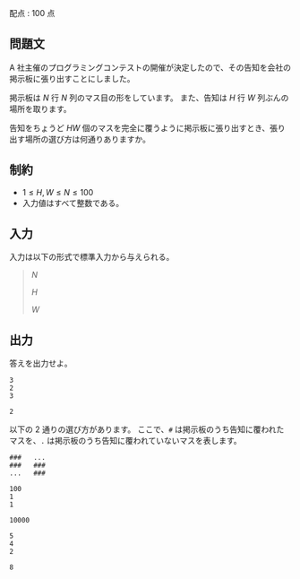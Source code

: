 配点 : $100$ 点

## 問題文

A 社主催のプログラミングコンテストの開催が決定したので、その告知を会社の掲示板に張り出すことにしました。

掲示板は $N$ 行 $N$ 列のマス目の形をしています。
また、告知は $H$ 行 $W$ 列ぶんの場所を取ります。

告知をちょうど $HW$ 個のマスを完全に覆うように掲示板に張り出すとき、張り出す場所の選び方は何通りありますか。

## 制約

- $1 \leq H, W \leq N \leq 100$
- 入力値はすべて整数である。

## 入力

入力は以下の形式で標準入力から与えられる。

> $N$
> 
> $H$
> 
> $W$

## 出力

答えを出力せよ。

```input1
3
2
3
```

```output1
2
```

以下の $2$ 通りの選び方があります。
ここで、`#` は掲示板のうち告知に覆われたマスを、`.` は掲示板のうち告知に覆われていないマスを表します。

```output1
###   ...
###   ###
...   ###
```

```input2
100
1
1
```

```output2
10000
```

```input3
5
4
2
```

```output3
8
```